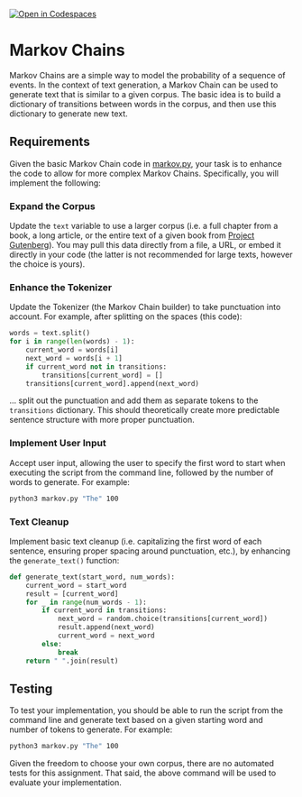 [![Open in Codespaces](https://classroom.github.com/assets/launch-codespace-2972f46106e565e64193e422d61a12cf1da4916b45550586e14ef0a7c637dd04.svg)](https://classroom.github.com/open-in-codespaces?assignment_repo_id=16963248)
# Markov Chains

Markov Chains are a simple way to model the probability of a sequence of events. In the context of text generation, a Markov Chain can be used to generate text that is similar to a given corpus. The basic idea is to build a dictionary of transitions between words in the corpus, and then use this dictionary to generate new text.

## Requirements

Given the basic Markov Chain code in [markov.py](markov.py), your task is to enhance the code to allow for more complex Markov Chains. Specifically, you will implement the following:

### Expand the Corpus

Update the `text` variable to use a larger corpus (i.e. a full chapter from a book, a long article, or the entire text of a given book from [Project Gutenberg](https://www.gutenberg.org/)). You may pull this data directly from a file, a URL, or embed it directly in your code (the latter is not recommended for large texts, however the choice is yours).

### Enhance the Tokenizer

Update the Tokenizer (the Markov Chain builder) to take punctuation into account. For example, after splitting on the spaces (this code):

```python
words = text.split()
for i in range(len(words) - 1):
    current_word = words[i]
    next_word = words[i + 1]
    if current_word not in transitions:
        transitions[current_word] = []
    transitions[current_word].append(next_word)
```
… split out the punctuation and add them as separate tokens to the `transitions` dictionary. This should theoretically create more predictable sentence structure with more proper punctuation.

### Implement User Input

Accept user input, allowing the user to specify the first word to start when executing the script from the command line, followed by the number of words to generate. For example:

```bash
python3 markov.py "The" 100
```

### Text Cleanup

Implement basic text cleanup (i.e. capitalizing the first word of each sentence, ensuring proper spacing around punctuation, etc.), by enhancing the `generate_text()` function:

```python
def generate_text(start_word, num_words):
    current_word = start_word
    result = [current_word]
    for _ in range(num_words - 1):
        if current_word in transitions:
            next_word = random.choice(transitions[current_word])
            result.append(next_word)
            current_word = next_word
        else:
            break
    return " ".join(result)
```

## Testing

To test your implementation, you should be able to run the script from the command line and generate text based on a given starting word and number of tokens to generate. For example:

```bash
python3 markov.py "The" 100
```

Given the freedom to choose your own corpus, there are no automated tests for this assignment. That said, the above command will be used to evaluate your implementation.